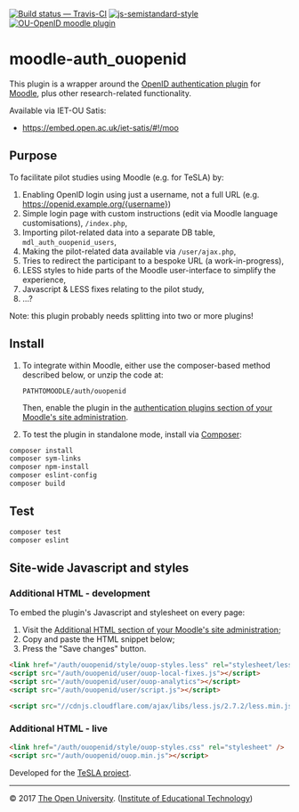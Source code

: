 
[![Build status — Travis-CI][travis-icon]][travis]
[![js-semistandard-style][semi-icon]][semi]
[![OU-OpenID moodle plugin][browse-icon]][gh]


# moodle-auth_ouopenid

This plugin is a wrapper around the [OpenID authentication plugin][openid] for [Moodle][],
plus other research-related functionality.

Available via IET-OU Satis:

* <https://embed.open.ac.uk/iet-satis/#!/moo>

## Purpose

To facilitate pilot studies using Moodle (e.g. for TeSLA) by:

1. Enabling OpenID login using just a username, not a full URL (e.g. https://openid.example.org/{username})
2. Simple login page with custom instructions (edit via Moodle language customisations), `/index.php`,
3. Importing pilot-related data into a separate DB table, `mdl_auth_ouopenid_users`,
4. Making the pilot-related data available via `/user/ajax.php`,
5. Tries to redirect the participant to a bespoke URL (a work-in-progress),
6. LESS styles to hide parts of the Moodle user-interface to simplify the experience,
7. Javascript & LESS fixes relating to the pilot study,
8. ...?

Note: this plugin probably needs splitting into two or more plugins!

## Install

1. To integrate within Moodle, either use the composer-based method described below, or unzip the code at:
    ```
    PATHTOMOODLE/auth/ouopenid
    ```

    Then, enable the plugin in the [authentication plugins section of your Moodle's site administration][auth].

2. To test the plugin in standalone mode, install via [Composer][]:

```sh
composer install
composer sym-links
composer npm-install
composer eslint-config
composer build
```

## Test

```sh
composer test
composer eslint
```

## Site-wide Javascript and styles
### Additional HTML - development

To embed the plugin's Javascript and stylesheet on every page:

1. Visit the [Additional HTML section of your Moodle's site administration][addhtml];
2. Copy and paste the HTML snippet below;
3. Press the "Save changes" button.


```html
<link href="/auth/ouopenid/style/ouop-styles.less" rel="stylesheet/less" />
<script src="/auth/ouopenid/user/ouop-local-fixes.js"></script>
<script src="/auth/ouopenid/user/ouop-analytics"></script>
<script src="/auth/ouopenid/user/script.js"></script>

<script src="//cdnjs.cloudflare.com/ajax/libs/less.js/2.7.2/less.min.js"></script>
```


### Additional HTML - live

```html
<link href="/auth/ouopenid/style/ouop-styles.css" rel="stylesheet" />
<script src="/auth/ouopenid/ouop.min.js"></script>
```


Developed for the [TeSLA project][].

---
© 2017 [The Open University][ou]. ([Institute of Educational Technology][iet])


[auth]: http://your-moodle.example.com/admin/settings.php?section=manageauths
    "Your Moodle > Site administration > Plugins > Authentication > Manage Authentication"
[addhtml]: http://your-moodle.example.com/admin/settings.php?section=additionalhtml#admin-additionalhtmlfooter
    "Your Moodle > Site administration > Appearance > Additional HTML"

[TeSLA project]: http://tesla-project.eu/
[Moodle]: https://moodle.org/
[openid]: https://github.com/remotelearner/moodle-auth_openid
[ouopenid]: https://github.com/IET-OU/moodle-auth_ouopenid
[gh]: https://github.com/IET-OU/moodle-auth_ouopenid
[composer]: https://getcomposer.org/
[npm]: https://npmjs.com/
[iet]: http://iet.open.ac.uk/
[ou]: http://www.open.ac.uk/
[travis]:  https://travis-ci.org/IET-OU/moodle-auth_ouopenid
[travis-icon]: https://api.travis-ci.org/IET-OU/moodle-auth_ouopenid.svg
    "Build status – Travis-CI (PHP + NPM/eslint)"
[semi]: https://github.com/Flet/semistandard
[semi-icon]: https://img.shields.io/badge/code%20style-semistandard-brightgreen.svg?style=flat-square
    "Javascript coding style — 'semistandard'"
[browse]: https://npmjs.com/package/browserify
[browse-icon]: https://img.shields.io/badge/built_with-browserify-blue.svg
    "Built with browserify"
